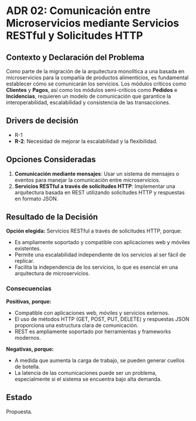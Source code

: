 # ADR 02: Comunicación entre Microservicios mediante Servicios RESTful y Solicitudes HTTP

## Contexto y Declaración del Problema  
Como parte de la migración de la arquitectura monolítica a una basada en microservicios para la compañía de productos alimenticios, es fundamental establecer cómo se comunicarán los servicios. Los módulos críticos como **Clientes** y **Pagos**, así como los módulos semi-críticos como **Pedidos** e **Incidencias**, requieren un modelo de comunicación que garantice la interoperabilidad, escalabilidad y consistencia de las transacciones.

## Drivers de decisión  
* R-1
* **R-2**: Necesidad de mejorar la escalabilidad y la flexibilidad.

## Opciones Consideradas  
1. **Comunicación mediante mensajes**: Usar un sistema de mensajes o eventos para manejar la comunicación entre microservicios.
3. **Servicios RESTful a través de solicitudes HTTP**: Implementar una arquitectura basada en REST utilizando solicitudes HTTP y respuestas en formato JSON.

## Resultado de la Decisión  
**Opción elegida:** Servicios RESTful a través de solicitudes HTTP, porque:  
* Es ampliamente soportado y compatible con aplicaciones web y móviles existentes.  
* Permite una escalabilidad independiente de los servicios al ser fácil de replicar.  
* Facilita la independencia de los servicios, lo que es esencial en una arquitectura de microservicios.

### Consecuencias  
**Positivas, porque:**  
* Compatible con aplicaciones web, móviles y servicios externos.  
* El uso de métodos HTTP (GET, POST, PUT, DELETE) y respuestas JSON proporciona una estructura clara de comunicación.  
* REST es ampliamente soportado por herramientas y frameworks modernos.  

**Negativas, porque:**  
* A medida que aumenta la carga de trabajo, se pueden generar cuellos de botella. 
* La latencia de las comunicaciones puede ser un problema, especialmente si el sistema se encuentra bajo alta demanda.

## Estado  
Propuesta.

